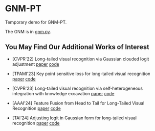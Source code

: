 # GNM-PT
Temporary demo for GNM-PT.

The GNM is in [gnm.py](https://github.com/Keke921/RSAM-PT/blob/main/gnm.py). 



## You May Find Our Additional Works of Interest

* [CVPR'22] Long-tailed visual recognition via Gaussian clouded logit adjustment [paper](https://openaccess.thecvf.com/content/CVPR2022/papers/Li_Long-Tailed_Visual_Recognition_via_Gaussian_Clouded_Logit_Adjustment_CVPR_2022_paper.pdf) [code](https://github.com/Keke921/GCLLoss)

* [TPAMI'23] Key point sensitive loss for long-tailed visual recognition [paper](https://drive.google.com/file/d/1gOJDHBJ_M7RmU6Iw2p6uXIyo8pNgVMrv/view?pli=1) [code](https://github.com/Keke921/KPSLoss)

* [CVPR'23] Long-tailed visual recognition via self-heterogeneous integration with knowledge excavation [paper](https://arxiv.org/pdf/2304.01279) [code](https://github.com/jinyan-06/SHIKE)

* [AAAI'24] Feature Fusion from Head to Tail for Long-Tailed Visual Recognition [paper](https://arxiv.org/pdf/2306.06963) [code](https://github.com/Keke921/H2T)

* [TAI'24] Adjusting logit in Gaussian form for long-tailed visual recognition [paper](https://arxiv.org/pdf/2305.10648) [code](https://github.com/Keke921/GCLLoss)

